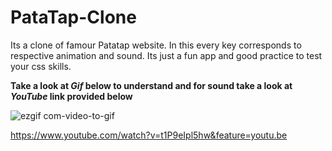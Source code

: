 # PataTap-Clone

Its a clone of famour Patatap website. In this every key corresponds to respective animation and sound.
Its just a fun app and good practice to test your css skills.

**Take a look at _Gif_ below to understand and for sound take a look at _YouTube_ link provided below**

![ezgif com-video-to-gif](https://user-images.githubusercontent.com/32393446/43452233-93f90a9c-94d4-11e8-8c98-7093ce8639c0.gif)

https://www.youtube.com/watch?v=t1P9eIpl5hw&feature=youtu.be
